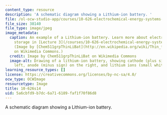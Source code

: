 ```yaml
---
content_type: resource
description: 'A schematic diagram showing a Lithium-ion battery. '
file: /ol-ocw-studio-app/courses/10-626-electrochemical-energy-systems-spring-2014/5a6cbfd9b7dc6a716189faf1f70f86d8_10-626s14.jpg
file_size: 38140
file_type: image/jpeg
image_metadata:
  caption: An example of a Lithium-ion battery. Learn more about electrochemical energy
    storage in [Lecture 3](/courses/10-626-electrochemical-energy-systems-spring-2014/pages/lecture-notes).
    (Image by [Chem511grpThinLiBat](http://en.wikipedia.org/wiki/Thin_film_rechargeable_lithium_battery#mediaviewer/File:Basic_battery_charging.jpg)
    on Wikimedia Commons.)
  credit: Image by Chem511grpThinLiBat on Wikimedia Commons
  image-alt: Drawing of a lithium-ion battery, showing cathode (plus sign) on the
    left, anode (minus sign) on the right, and lithium ions (small white circles).
learning_resource_types: []
license: https://creativecommons.org/licenses/by-nc-sa/4.0/
ocw_type: OCWImage
resourcetype: Image
title: 10-626s14
uid: 5a6cbfd9-b7dc-6a71-6189-faf1f70f86d8
---
```

A schematic diagram showing a Lithium-ion battery. 